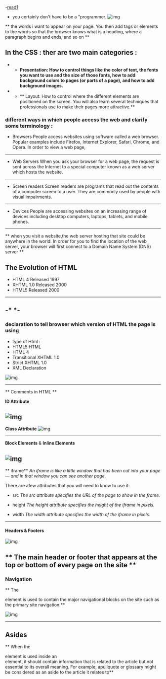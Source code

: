 
-[read1](https://replit.com/@AdhamOmari/reading-notes-1#README.md)


 
* you certainly don't have to be a 
"programmer.
![img]( https://w7.pngwing.com/pngs/775/472/png-transparent-html5-video-mobile-app-development-web-application-development-web-design-template-web-design-text.png )

** the words i want to   appear on your page.
 You then add tags or elements to the words so that the browser knows what is a heading, where a paragraph 
begins and ends, and so on **

## In the CSS : ther are two main categories :
- * **Presentation: How to control 
 things like the color of text, the 
  fonts you want to use and the 
 size of those fonts, how to add 
 background colors to pages (or 
 parts of a page), and how to add 
 background images.**

- * ** Layout: How to control where 
the different elements are 
positioned on the screen. You 
will also learn several techniques 
that professionals use to make 
their pages more attractive.**


### different ways in which people access the web and clarify some terminology :
* Browsers
 People access websites using 
 software called a web browser. 
 Popular examples include 
 Firefox, Internet Explorer, Safari, 
 Chrome, and Opera.
 In order to view a web page, 
--------

* Web Servers
When you ask your browser for 
a web page, the request is sent 
across the Internet to a special 
computer known as a web 
server which hosts the website.
-------------

* Screen readers
Screen readers are programs 
that read out the contents of a 
computer screen to a user. They 
are commonly used by people 
with visual impairments.
-----------

* Devices
People are accessing websites 
on an increasing range of devices 
including desktop computers, 
laptops, tablets, and mobile 
phones. 
------------------
** when you visit a website,the web server 
hosting that site could be anywhere in the 
world. In order for you to find the location of 
the web server, your browser will first connect 
to a Domain Name System (DNS) server **


## The Evolution of HTML

- HTML 4
 Released 1997
- XHTML 1.0
 Released 2000
 - HTML5
 Released 2000
---------------------
 -* <!DOCTYPE html> *- 
 -----------
### declaration to tell browser which version of HTML the page is using
- type of Html :
- HTML5 HTML
- HTML 4
- Transitional XHTML 1.0
- Strict XHTML 1.0
- XML Declaration

![img]( https://www.hostinger.com/tutorials/wp-content/uploads/sites/2/2017/03/differences-between-html-and-html5.png  )

-----------------

** Comments in HTML **
<!-- comment goes here -->

**ID Attribute**

![img](https://www.wikitechy.com/step-by-step-html-tutorials/attributes/img/attributes-images/code-explanation-id-attribute-in-html.png)
-------------------

**Class Attribute**
![img](https://i.ytimg.com/vi/DlQ1VVWZzaw/maxresdefault.jpg)

----------------
**Block Elements** & **Inline Elements**


![img](https://notesformsc.org/wp-content/uploads/2018/02/Output-Inline-Element.png)
-----------------

** iframe**
*An iframe is like a little window 
that has been cut into your 
page — and in that window you 
can see another page.*

There are afew attributes that you will need 
to know to use it:

* src
*The src attribute specifies the 
URL of the page to show in the frame.*

* height
*The height attribute specifies 
the height of the iframe in pixels.*

* width
*The width attribute specifies 
the width of the iframe in pixels.*
-----------------

#### Headers & Footers
![img](https://ci.apache.org/projects/wicket/guide/6.x/img/layout.png)

** The main header or footer that appears at the top or bottom of every page on the site ** 
------------

### Navigation

 ** The <nav> element is used to contain the major navigational blocks on the site such as the primary site navigation.**

![img](
https://www.wikitechy.com/step-by-step-html-tutorials/img/html-images/code-explanation-navigation-tag-in-html-wikitechy.png)

----------------------

## Asides 
** When the <aside> element is used inside an <article>
element, it should contain information that is related to the article but not essential to its overall meaning. For example, apullquote or glossary might be 
considered as an aside to the article it relates to**


